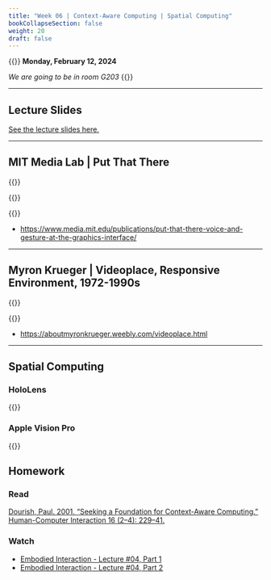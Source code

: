 ```yaml
---
title: "Week 06 | Context-Aware Computing | Spatial Computing"
bookCollapseSection: false
weight: 20
draft: false
---
```


{{<hint info>}}
**Monday, February 12, 2024**

*We are going to be in room G203*
{{</hint>}}

---

## Lecture Slides

[See the lecture slides here.](https://miro.com/app/board/uXjVNuPCLRs=/)

---

## MIT Media Lab | Put That There

{{<youtube RyBEUyEtxQo>}}

{{<youtube sC5Zg0fU2e8>}}

{{<youtube CbIn8p4_4CQ>}}

- https://www.media.mit.edu/publications/put-that-there-voice-and-gesture-at-the-graphics-interface/

---

## Myron Krueger | Videoplace, Responsive Environment, 1972-1990s

{{<youtube dmmxVA5xhuo>}}

{{<youtube d4DUIeXSEpk>}}

- https://aboutmyronkrueger.weebly.com/videoplace.html

---

## Spatial Computing

### HoloLens

{{<youtube me8AzTCiabI>}}

### Apple Vision Pro

{{<youtube Vb0dG-2huJE>}}

## Homework

### Read

[Dourish, Paul. 2001. “Seeking a Foundation for Context-Aware Computing.” Human-Computer Interaction 16 (2–4): 229–41.](https://primo.aalto.fi/permalink/358AALTO_INST/cis3s6/cdi_openaire_primary_doi_80527708dd595e384eaa79f51ed0040d)

### Watch

- [Embodied Interaction - Lecture #04, Part 1](https://www.youtube.com/watch?v=DPUZ-Uk0sf4)
- [Embodied Interaction - Lecture #04, Part 2](https://www.youtube.com/watch?v=xWXHn4jUfGg)